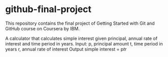 # github-final-project
This repository contains the final project of Getting Started with Git and GitHub course on Coursera by IBM.


A calculator that calculates simple interest given principal, annual rate of interest and time period in years.
Input:
   p, principal amount
   t, time period in years
   r, annual rate of interest
Output
   simple interest = p*t*r
